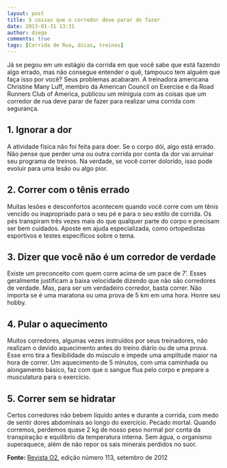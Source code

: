```yaml
---
layout: post
title: 5 coisas que o corredor deve parar de fazer
date: 2013-01-31 13:31
author: diego
comments: true
tags: [Corrida de Rua, dicas, treinos]
---
```

Já se pegou em um estágio da corrida em que você sabe que está fazendo algo errado, mas não consegue entender o quê, tampouco tem alguém que faça isso por você? Seus problemas acabaram. A treinadora americana Christine Many Luff, membro da American Council on Exercise e da Road Runners Club of America, publicou um miniguia com as coisas que um corredor de rua deve parar de fazer para realizar uma corrida com segurança.

## 1. Ignorar a dor

A atividade física não foi feita para doer. Se o corpo dói, algo está errado. Não pense que perder uma ou outra corrida por conta da dor vai arruinar seu programa de treinos. Na verdade, se você correr dolorido, isso pode evoluir para uma lesão ou algo pior.

<!--more-->

## 2. Correr com o tênis errado

Muitas lesões e desconfortos acontecem quando você corre com um tênis vencido ou inapropriado para o seu pé e para o seu estilo de corrida. Os pés transpiram três vezes mais do que qualquer parte do corpo e precisam ser bem cuidados. Aposte em ajuda especializada, como ortopedistas esportivos e testes específicos sobre o tema.

## 3. Dizer que você não é um corredor de verdade

Existe um preconceito com quem corre acima de um pace de 7’. Esses geralmente justificam a baixa velocidade dizendo que não são corredores de verdade. Mas, para ser um verdadeiro corredor, basta correr. Não importa se é uma maratona ou uma prova de 5 km em uma hora. Honre seu hobby.

## 4. Pular o aquecimento

Muitos corredores, algumas vezes instruídos por seus treinadores, não realizam o devido aquecimento antes do treino diário ou de uma prova. Esse erro tira a flexibilidade do músculo e impede uma amplitude maior na hora de correr. Um aquecimento de 5 minutos, com uma caminhada ou alongamento básico, faz com que o sangue flua pelo corpo e prepare a musculatura para o exercício.

## 5. Correr sem se hidratar

Certos corredores não bebem líquido antes e durante a corrida, com medo de sentir dores abdominais ao longo do exercício. Pecado mortal. Quando corremos, perdemos quase 2 kg de nosso peso normal por conta da transpiração e equilíbrio da temperatura interna. Sem água, o organismo superaquece, além de não repor os sais minerais perdidos no suor.

**Fonte:** <a href="http://o2porminuto.com.br/materia/confira/conteudo/5-coisas-que-o-corredor-deve-parar-de-fazer-7519" target="_blank">Revista O2</a>, edição número 113, setembro de 2012
